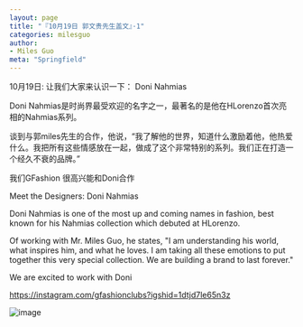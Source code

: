 ```yaml
---
layout: page
title: "『10月19日 郭文贵先生盖文』·1"
categories: milesguo
author:
- Miles Guo
meta: "Springfield"
---
```


10月19日: 让我们大家来认识一下： Doni Nahmias 

Doni Nahmias是时尚界最受欢迎的名字之一，最著名的是他在HLorenzo首次亮相的Nahmias系列。

谈到与郭miles先生的合作，他说，“我了解他的世界，知道什么激励着他，他热爱什么。我把所有这些情感放在一起，做成了这个非常特别的系列。我们正在打造一个经久不衰的品牌。”

我们GFashion 很高兴能和Doni合作

Meet the Designers: Doni Nahmias

Doni Nahmias is one of the most up and coming names in fashion, best known for his Nahmias collection which debuted at HLorenzo. 

Of working with Mr. Miles Guo, he states, "I am understanding his world, what inspires him, and what he loves. I am taking all these emotions to put together this very special collection. We are building a brand to last forever."

We are excited to work with Doni

https://instagram.com/gfashionclubs?igshid=1dtjd7le65n3z 

![image](../../../../image/milesguo/2020_10_19_Miles_Guo_Getter_1_1.jpeg)
